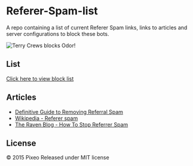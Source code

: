 # Referer-Spam-list
A repo containing a list of current Referer Spam links, links to articles and server configurations to block these bots.

![Terry Crews blocks Odor!](http://cdn.makeagif.com/media/4-10-2015/riAVPT.gif)

## List
[Click here to view block list](../../blob/master/list.md)

## Articles
+ [Definitive Guide to Removing Referral Spam](http://www.analyticsedge.com/2014/12/removing-referral-spam-google-analytics/)
+ [Wikipedia - Referer spam](http://en.wikipedia.org/wiki/Referer_spam)
+ [The Raven Blog - How To Stop Referrer Spam](http://blog.raventools.com/stop-referrer-spam/)

## License
© 2015 Pixeo
Released under MIT license

